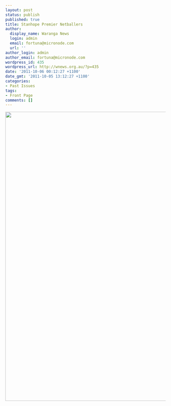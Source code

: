 ```yaml
---
layout: post
status: publish
published: true
title: Stanhope Premier Netballers
author:
  display_name: Waranga News
  login: admin
  email: fortuna@micronode.com
  url: ''
author_login: admin
author_email: fortuna@micronode.com
wordpress_id: 435
wordpress_url: http://wnews.org.au/?p=435
date: '2011-10-06 00:12:27 +1100'
date_gmt: '2011-10-05 13:12:27 +1100'
categories:
- Past Issues
tags:
- Front Page
comments: []
---
```

<p><a href="http://wnews.org.au/wp-content/uploads/2011/10/frontpage-20111006.pdf"><img class="alignnone size-full wp-image-433" title="Front Page - October 6, 2011" src="http://wnews.org.au/wp-content/uploads/2011/10/frontpage-20111006.png" alt="" width="624" height="907" /></a></p>
